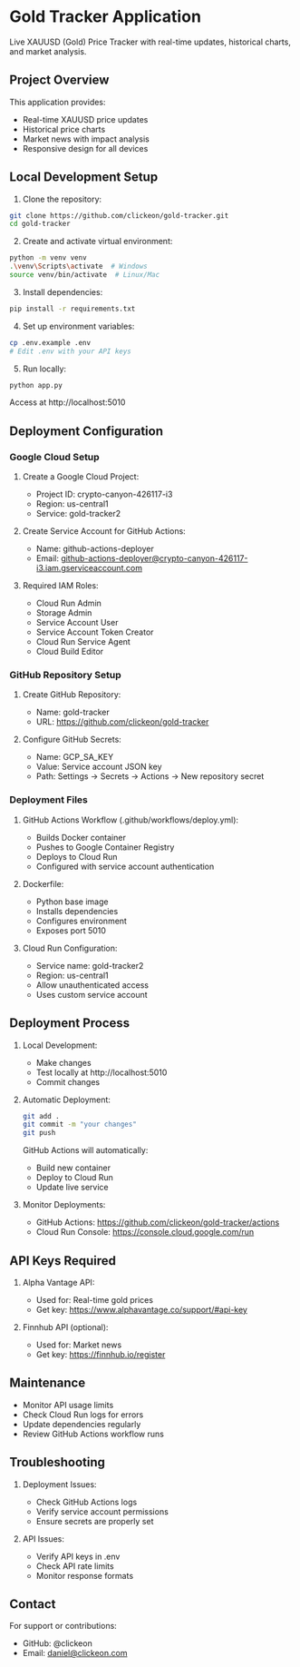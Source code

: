 # Gold Tracker Application

Live XAUUSD (Gold) Price Tracker with real-time updates, historical charts, and market analysis.

## Project Overview

This application provides:
- Real-time XAUUSD price updates
- Historical price charts
- Market news with impact analysis
- Responsive design for all devices

## Local Development Setup

1. Clone the repository:
```bash
git clone https://github.com/clickeon/gold-tracker.git
cd gold-tracker
```

2. Create and activate virtual environment:
```bash
python -m venv venv
.\venv\Scripts\activate  # Windows
source venv/bin/activate  # Linux/Mac
```

3. Install dependencies:
```bash
pip install -r requirements.txt
```

4. Set up environment variables:
```bash
cp .env.example .env
# Edit .env with your API keys
```

5. Run locally:
```bash
python app.py
```
Access at http://localhost:5010

## Deployment Configuration

### Google Cloud Setup

1. Create a Google Cloud Project:
   - Project ID: crypto-canyon-426117-i3
   - Region: us-central1
   - Service: gold-tracker2

2. Create Service Account for GitHub Actions:
   - Name: github-actions-deployer
   - Email: github-actions-deployer@crypto-canyon-426117-i3.iam.gserviceaccount.com

3. Required IAM Roles:
   - Cloud Run Admin
   - Storage Admin
   - Service Account User
   - Service Account Token Creator
   - Cloud Run Service Agent
   - Cloud Build Editor

### GitHub Repository Setup

1. Create GitHub Repository:
   - Name: gold-tracker
   - URL: https://github.com/clickeon/gold-tracker

2. Configure GitHub Secrets:
   - Name: GCP_SA_KEY
   - Value: Service account JSON key
   - Path: Settings → Secrets → Actions → New repository secret

### Deployment Files

1. GitHub Actions Workflow (.github/workflows/deploy.yml):
   - Builds Docker container
   - Pushes to Google Container Registry
   - Deploys to Cloud Run
   - Configured with service account authentication

2. Dockerfile:
   - Python base image
   - Installs dependencies
   - Configures environment
   - Exposes port 5010

3. Cloud Run Configuration:
   - Service name: gold-tracker2
   - Region: us-central1
   - Allow unauthenticated access
   - Uses custom service account

## Deployment Process

1. Local Development:
   - Make changes
   - Test locally at http://localhost:5010
   - Commit changes

2. Automatic Deployment:
   ```bash
   git add .
   git commit -m "your changes"
   git push
   ```
   GitHub Actions will automatically:
   - Build new container
   - Deploy to Cloud Run
   - Update live service

3. Monitor Deployments:
   - GitHub Actions: https://github.com/clickeon/gold-tracker/actions
   - Cloud Run Console: https://console.cloud.google.com/run

## API Keys Required

1. Alpha Vantage API:
   - Used for: Real-time gold prices
   - Get key: https://www.alphavantage.co/support/#api-key

2. Finnhub API (optional):
   - Used for: Market news
   - Get key: https://finnhub.io/register

## Maintenance

- Monitor API usage limits
- Check Cloud Run logs for errors
- Update dependencies regularly
- Review GitHub Actions workflow runs

## Troubleshooting

1. Deployment Issues:
   - Check GitHub Actions logs
   - Verify service account permissions
   - Ensure secrets are properly set

2. API Issues:
   - Verify API keys in .env
   - Check API rate limits
   - Monitor response formats

## Contact

For support or contributions:
- GitHub: @clickeon
- Email: daniel@clickeon.com
